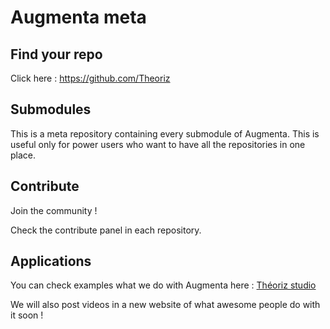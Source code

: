 Augmenta meta
=============

Find your repo
--------------

Click here : https://github.com/Theoriz

Submodules
----------

This is a meta repository containing every submodule of Augmenta. This is useful only for power users who want to have all the repositories in one place.

Contribute
----------

Join the community !

Check the contribute panel in each repository.

Applications
------------

You can check examples what we do with Augmenta here : [Théoriz studio]

We will also post videos in a new website of what awesome people do with it soon !

[Théoriz studio]: http://www.theoriz.com/
